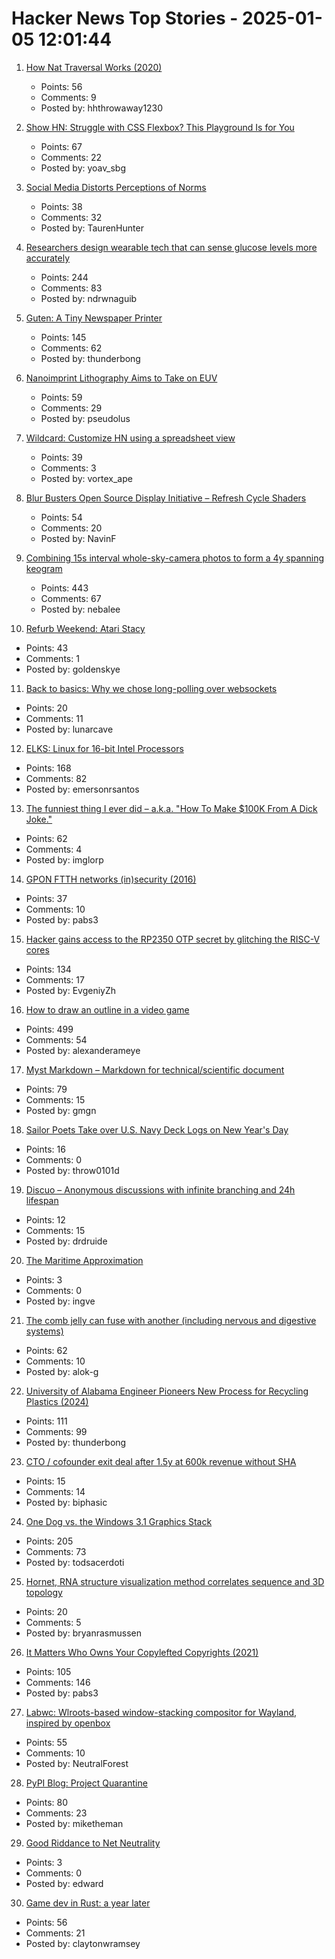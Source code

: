 # Hacker News Top Stories - 2025-01-05 12:01:44

1. [How Nat Traversal Works (2020)](https://tailscale.com/blog/how-nat-traversal-works)
   - Points: 56
   - Comments: 9
   - Posted by: hhthrowaway1230

2. [Show HN: Struggle with CSS Flexbox? This Playground Is for You](https://yoavsbg.github.io/css-flexbox-playground/)
   - Points: 67
   - Comments: 22
   - Posted by: yoav_sbg

3. [Social Media Distorts Perceptions of Norms](https://osf.io/preprints/psyarxiv/kgcrq)
   - Points: 38
   - Comments: 32
   - Posted by: TaurenHunter

4. [Researchers design wearable tech that can sense glucose levels more accurately](https://uwaterloo.ca/news/media/no-more-needles-tracking-blood-sugar-your-wrist)
   - Points: 244
   - Comments: 83
   - Posted by: ndrwnaguib

5. [Guten: A Tiny Newspaper Printer](https://amanvir.com/guten)
   - Points: 145
   - Comments: 62
   - Posted by: thunderbong

6. [Nanoimprint Lithography Aims to Take on EUV](https://spectrum.ieee.org/nanoimprint-lithography)
   - Points: 59
   - Comments: 29
   - Posted by: pseudolus

7. [Wildcard: Customize HN using a spreadsheet view](https://www.geoffreylitt.com/wildcard/)
   - Points: 39
   - Comments: 3
   - Posted by: vortex_ape

8. [Blur Busters Open Source Display Initiative – Refresh Cycle Shaders](https://blurbusters.com/blur-busters-open-source-display-initative-refresh-cycle-shaders/)
   - Points: 54
   - Comments: 20
   - Posted by: NavinF

9. [Combining 15s interval whole-sky-camera photos to form a 4y spanning keogram](https://astrodon.social/@cgbassa/113770318993975063)
   - Points: 443
   - Comments: 67
   - Posted by: nebalee

10. [Refurb Weekend: Atari Stacy](http://oldvcr.blogspot.com/2025/01/refurb-weekend-atari-stacy.html)
   - Points: 43
   - Comments: 1
   - Posted by: goldenskye

11. [Back to basics: Why we chose long-polling over websockets](https://www.inferable.ai/blog/posts/postgres-nodejs-longpolling.mdx)
   - Points: 20
   - Comments: 11
   - Posted by: lunarcave

12. [ELKS: Linux for 16-bit Intel Processors](https://github.com/ghaerr/elks)
   - Points: 168
   - Comments: 82
   - Posted by: emersonrsantos

13. [The funniest thing I ever did – a.k.a. "How To Make $100K From A Dick Joke."](https://imgur.com/gallery/KZ4u3c4)
   - Points: 62
   - Comments: 4
   - Posted by: imglorp

14. [GPON FTTH networks (in)security (2016)](https://pierrekim.github.io/blog/2016-11-01-gpon-ftth-networks-insecurity.html#introduction)
   - Points: 37
   - Comments: 10
   - Posted by: pabs3

15. [Hacker gains access to the RP2350 OTP secret by glitching the RISC-V cores](https://www.tomshardware.com/raspberry-pi/it-looks-like-the-raspberry-pi-rp2350-hacking-challenge-has-been-beaten-hacker-gains-access-to-the-otp-secret-by-glitching-the-risc-v-cores-to-enable-debugging)
   - Points: 134
   - Comments: 17
   - Posted by: EvgeniyZh

16. [How to draw an outline in a video game](https://ameye.dev/notes/rendering-outlines/)
   - Points: 499
   - Comments: 54
   - Posted by: alexanderameye

17. [Myst Markdown – Markdown for technical/scientific document](https://mystmd.org/guide)
   - Points: 79
   - Comments: 15
   - Posted by: gmgn

18. [Sailor Poets Take over U.S. Navy Deck Logs on New Year's Day](https://www.twz.com/news-features/how-sailor-poets-take-over-u-s-navy-deck-logs-on-new-years-day)
   - Points: 16
   - Comments: 0
   - Posted by: throw0101d

19. [Discuo – Anonymous discussions with infinite branching and 24h lifespan](https://discuo.com)
   - Points: 12
   - Comments: 15
   - Posted by: drdruide

20. [The Maritime Approximation](https://kevlinhenney.medium.com/the-maritime-approximation-8b71d5041cd5)
   - Points: 3
   - Comments: 0
   - Posted by: ingve

21. [The comb jelly can fuse with another (including nervous and digestive systems)](https://www.cnn.com/2024/12/30/science/comb-jellies-fuse-single-organism/index.html)
   - Points: 62
   - Comments: 10
   - Posted by: alok-g

22. [University of Alabama Engineer Pioneers New Process for Recycling Plastics (2024)](https://news.ua.edu/2024/10/ua-chemical-engineer-plastic-recycling/)
   - Points: 111
   - Comments: 99
   - Posted by: thunderbong

23. [CTO / cofounder exit deal after 1.5y at 600k revenue without SHA](undefined)
   - Points: 15
   - Comments: 14
   - Posted by: biphasic

24. [One Dog vs. the Windows 3.1 Graphics Stack](https://wuffs.org/blog/windows-3x-graphics)
   - Points: 205
   - Comments: 73
   - Posted by: todsacerdoti

25. [Hornet, RNA structure visualization method correlates sequence and 3D topology](https://phys.org/news/2024-12-hornet-rna-visualization-method-sequence.html)
   - Points: 20
   - Comments: 5
   - Posted by: bryanrasmussen

26. [It Matters Who Owns Your Copylefted Copyrights (2021)](https://sfconservancy.org/blog/2021/jun/30/who-should-own-foss-copyrights/)
   - Points: 105
   - Comments: 146
   - Posted by: pabs3

27. [Labwc: Wlroots-based window-stacking compositor for Wayland, inspired by openbox](https://labwc.github.io/)
   - Points: 55
   - Comments: 10
   - Posted by: NeutralForest

28. [PyPI Blog: Project Quarantine](https://blog.pypi.org/posts/2024-12-30-quarantine/)
   - Points: 80
   - Comments: 23
   - Posted by: miketheman

29. [Good Riddance to Net Neutrality](https://www.wsj.com/opinion/fcc-net-neutrality-rule-struck-down-sixth-circuit-jessica-rosenworcel-2a111ef7)
   - Points: 3
   - Comments: 0
   - Posted by: edward

30. [Game dev in Rust: a year later](https://users.rust-lang.org/t/game-dev-in-rust-a-year-later/123522)
   - Points: 56
   - Comments: 21
   - Posted by: claytonwramsey

